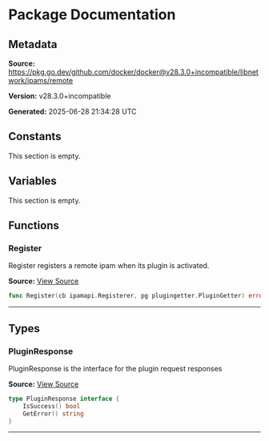 # Package Documentation

## Metadata

**Source:** https://pkg.go.dev/github.com/docker/docker@v28.3.0+incompatible/libnetwork/ipams/remote

**Version:** v28.3.0+incompatible

**Generated:** 2025-06-28 21:34:28 UTC

## Constants

This section is empty.

## Variables

This section is empty.

## Functions

### Register

Register registers a remote ipam when its plugin is activated.

**Source:** [View Source](https://github.com/docker/docker/blob/v28.3.0/libnetwork/ipams/remote/remote.go#L35)  

```go
func Register(cb ipamapi.Registerer, pg plugingetter.PluginGetter) error
```

---

## Types

### PluginResponse

PluginResponse is the interface for the plugin request responses

**Source:** [View Source](https://github.com/docker/docker/blob/v28.3.0/libnetwork/ipams/remote/remote.go#L24)  

```go
type PluginResponse interface {
	IsSuccess() bool
	GetError() string
}
```

---


